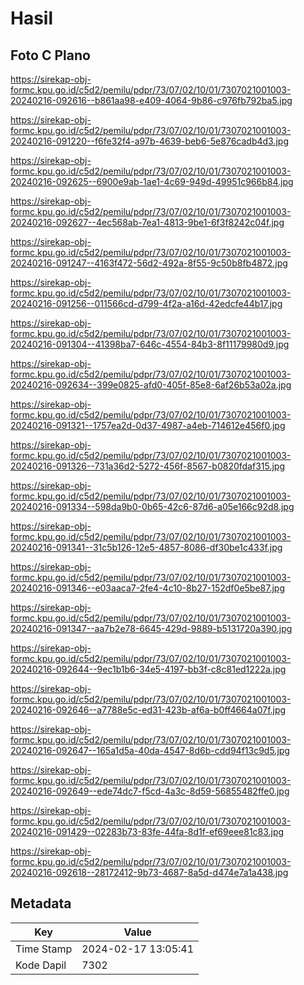 # Hasil

## Foto C Plano

https://sirekap-obj-formc.kpu.go.id/c5d2/pemilu/pdpr/73/07/02/10/01/7307021001003-20240216-092616--b861aa98-e409-4064-9b86-c976fb792ba5.jpg

https://sirekap-obj-formc.kpu.go.id/c5d2/pemilu/pdpr/73/07/02/10/01/7307021001003-20240216-091220--f6fe32f4-a97b-4639-beb6-5e876cadb4d3.jpg

https://sirekap-obj-formc.kpu.go.id/c5d2/pemilu/pdpr/73/07/02/10/01/7307021001003-20240216-092625--6900e9ab-1ae1-4c69-949d-49951c966b84.jpg

https://sirekap-obj-formc.kpu.go.id/c5d2/pemilu/pdpr/73/07/02/10/01/7307021001003-20240216-092627--4ec568ab-7ea1-4813-9be1-6f3f8242c04f.jpg

https://sirekap-obj-formc.kpu.go.id/c5d2/pemilu/pdpr/73/07/02/10/01/7307021001003-20240216-091247--4163f472-56d2-492a-8f55-9c50b8fb4872.jpg

https://sirekap-obj-formc.kpu.go.id/c5d2/pemilu/pdpr/73/07/02/10/01/7307021001003-20240216-091256--011566cd-d799-4f2a-a16d-42edcfe44b17.jpg

https://sirekap-obj-formc.kpu.go.id/c5d2/pemilu/pdpr/73/07/02/10/01/7307021001003-20240216-091304--41398ba7-646c-4554-84b3-8f11179980d9.jpg

https://sirekap-obj-formc.kpu.go.id/c5d2/pemilu/pdpr/73/07/02/10/01/7307021001003-20240216-092634--399e0825-afd0-405f-85e8-6af26b53a02a.jpg

https://sirekap-obj-formc.kpu.go.id/c5d2/pemilu/pdpr/73/07/02/10/01/7307021001003-20240216-091321--1757ea2d-0d37-4987-a4eb-714612e456f0.jpg

https://sirekap-obj-formc.kpu.go.id/c5d2/pemilu/pdpr/73/07/02/10/01/7307021001003-20240216-091326--731a36d2-5272-456f-8567-b0820fdaf315.jpg

https://sirekap-obj-formc.kpu.go.id/c5d2/pemilu/pdpr/73/07/02/10/01/7307021001003-20240216-091334--598da9b0-0b65-42c6-87d6-a05e166c92d8.jpg

https://sirekap-obj-formc.kpu.go.id/c5d2/pemilu/pdpr/73/07/02/10/01/7307021001003-20240216-091341--31c5b126-12e5-4857-8086-df30be1c433f.jpg

https://sirekap-obj-formc.kpu.go.id/c5d2/pemilu/pdpr/73/07/02/10/01/7307021001003-20240216-091346--e03aaca7-2fe4-4c10-8b27-152df0e5be87.jpg

https://sirekap-obj-formc.kpu.go.id/c5d2/pemilu/pdpr/73/07/02/10/01/7307021001003-20240216-091347--aa7b2e78-6645-429d-9889-b5131720a390.jpg

https://sirekap-obj-formc.kpu.go.id/c5d2/pemilu/pdpr/73/07/02/10/01/7307021001003-20240216-092644--9ec1b1b6-34e5-4197-bb3f-c8c81ed1222a.jpg

https://sirekap-obj-formc.kpu.go.id/c5d2/pemilu/pdpr/73/07/02/10/01/7307021001003-20240216-092646--a7788e5c-ed31-423b-af6a-b0ff4664a07f.jpg

https://sirekap-obj-formc.kpu.go.id/c5d2/pemilu/pdpr/73/07/02/10/01/7307021001003-20240216-092647--165a1d5a-40da-4547-8d6b-cdd94f13c9d5.jpg

https://sirekap-obj-formc.kpu.go.id/c5d2/pemilu/pdpr/73/07/02/10/01/7307021001003-20240216-092649--ede74dc7-f5cd-4a3c-8d59-56855482ffe0.jpg

https://sirekap-obj-formc.kpu.go.id/c5d2/pemilu/pdpr/73/07/02/10/01/7307021001003-20240216-091429--02283b73-83fe-44fa-8d1f-ef69eee81c83.jpg

https://sirekap-obj-formc.kpu.go.id/c5d2/pemilu/pdpr/73/07/02/10/01/7307021001003-20240216-092618--28172412-9b73-4687-8a5d-d474e7a1a438.jpg


## Metadata

| Key        | Value               |
| ---------- | ------------------- |
| Time Stamp | 2024-02-17 13:05:41 |
| Kode Dapil | 7302                |



